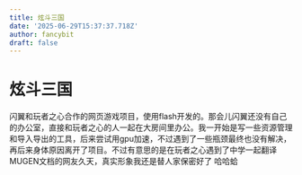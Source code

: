 ```yaml
---
title: 炫斗三国
date: '2025-06-29T15:37:37.718Z'
author: fancybit
draft: false
---
```

<div class="header"><h1 class="single-title animate__animated animate__pulse animate__faster">炫斗三国</h1></div>

<div class="content" id="content"><!-- raw HTML omitted --><!-- raw HTML omitted --><p>闪翼和玩者之心合作的网页游戏项目，使用flash开发的。那会儿闪翼还没有自己的办公室，直接和玩者之心的人一起在大房间里办公。我一开始是写一些资源管理和导入导出的工具，后来尝试用gpu加速，不过遇到了一些瓶颈最终也没有解决，再后来身体原因离开了项目。不过有意思的是在玩者之心遇到了中学一起翻译MUGEN文档的网友久天，真实形象我还是替人家保密好了 哈哈蛤</p><!-- raw HTML omitted --></div>


